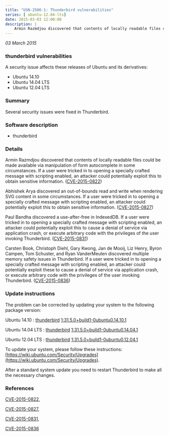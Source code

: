 ```yaml
---
title: "USN-2506-1: Thunderbird vulnerabilities"
series: [ ubuntu-12.04-lts]
date: 2015-03-03 12:00:00
description: |
    Armin Razmdjou discovered that contents of locally readable files could be made available via manipulation of form autocomplete in some circumstances. If a user were tricked in to opening a specially crafted message with scripting enabled, an attacker could potentially exploit this to obtain sensitive information. ([CVE-2015-0822](http://people.ubuntu.com/~ubuntu-security/cve/CVE-2015-0822))
--- 
```

 
 

*03 March 2015*

### thunderbird vulnerabilities

A security issue affects these releases of Ubuntu and its derivatives:

* Ubuntu 14.10
* Ubuntu 14.04 LTS
* Ubuntu 12.04 LTS

### Summary

Several security issues were fixed in Thunderbird. 

### Software description

* thunderbird 

### Details

Armin Razmdjou discovered that contents of locally readable files could be made available via manipulation of form autocomplete in some circumstances. If a user were tricked in to opening a specially crafted message with scripting enabled, an attacker could potentially exploit this to obtain sensitive information. ([CVE-2015-0822](http://people.ubuntu.com/~ubuntu-security/cve/CVE-2015-0822))

Abhishek Arya discovered an out-of-bounds read and write when rendering SVG content in some circumstances. If a user were tricked in to opening a specially crafted message with scripting enabled, an attacker could potentially exploit this to obtain sensitive information. ([CVE-2015-0827](http://people.ubuntu.com/~ubuntu-security/cve/CVE-2015-0827))

Paul Bandha discovered a use-after-free in IndexedDB. If a user were tricked in to opening a specially crafted message with scripting enabled, an attacker could potentially exploit this to cause a denial of service via application crash, or execute arbitrary code with the privileges of the user invoking Thunderbird. ([CVE-2015-0831](http://people.ubuntu.com/~ubuntu-security/cve/CVE-2015-0831))

Carsten Book, Christoph Diehl, Gary Kwong, Jan de Mooij, Liz Henry, Byron Campen, Tom Schuster, and Ryan VanderMeulen discovered multiple memory safety issues in Thunderbird. If a user were tricked in to opening a specially crafted message with scripting enabled, an attacker could potentially exploit these to cause a denial of service via application crash, or execute arbitrary code with the privileges of the user invoking Thunderbird. ([CVE-2015-0836](http://people.ubuntu.com/~ubuntu-security/cve/CVE-2015-0836)) 

### Update instructions

The problem can be corrected by updating your system to the following package version:

Ubuntu 14.10
 : [thunderbird](https://launchpad.net/ubuntu/+source/thunderbird) <span> [1:31.5.0+build1-0ubuntu0.14.10.1](https://launchpad.net/ubuntu/+source/thunderbird/1:31.5.0+build1-0ubuntu0.14.10.1) </span> 

Ubuntu 14.04 LTS
 : [thunderbird](https://launchpad.net/ubuntu/+source/thunderbird) <span> [1:31.5.0+build1-0ubuntu0.14.04.1](https://launchpad.net/ubuntu/+source/thunderbird/1:31.5.0+build1-0ubuntu0.14.04.1) </span> 

Ubuntu 12.04 LTS
 : [thunderbird](https://launchpad.net/ubuntu/+source/thunderbird) <span> [1:31.5.0+build1-0ubuntu0.12.04.1](https://launchpad.net/ubuntu/+source/thunderbird/1:31.5.0+build1-0ubuntu0.12.04.1) </span> 

To update your system, please follow these instructions: [https://wiki.ubuntu.com/Security/Upgrades](https://wiki.ubuntu.com/Security/Upgrades).

After a standard system update you need to restart Thunderbird to make all the necessary changes. 

### References

 
 [CVE-2015-0822](http://people.ubuntu.com/~ubuntu-security/cve/CVE-2015-0822), 

 [CVE-2015-0827](http://people.ubuntu.com/~ubuntu-security/cve/CVE-2015-0827), 

 [CVE-2015-0831](http://people.ubuntu.com/~ubuntu-security/cve/CVE-2015-0831), 

 [CVE-2015-0836](http://people.ubuntu.com/~ubuntu-security/cve/CVE-2015-0836)
 

